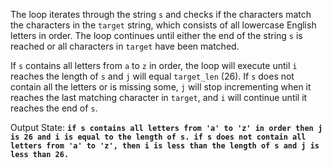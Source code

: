 The loop iterates through the string `s` and checks if the characters match the characters in the `target` string, which consists of all lowercase English letters in order. The loop continues until either the end of the string `s` is reached or all characters in `target` have been matched.

If `s` contains all letters from `a` to `z` in order, the loop will execute until `i` reaches the length of `s` and `j` will equal `target_len` (26). If `s` does not contain all the letters or is missing some, `j` will stop incrementing when it reaches the last matching character in `target`, and `i` will continue until it reaches the end of `s`.

Output State: **`if s contains all letters from 'a' to 'z' in order then j is 26 and i is equal to the length of s. if s does not contain all letters from 'a' to 'z', then i is less than the length of s and j is less than 26.`**